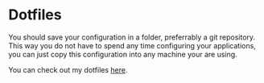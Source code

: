# Dotfiles

You should save your configuration in a folder, preferrably a git repository.
This way you do not have to spend any time configuring your applications, you
can just copy this configuration into any machine your are using.

You can check out my dotfiles [here](https://github.com/hegde-atri/dotfiles).
